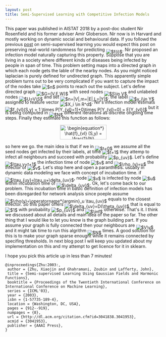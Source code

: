```yaml
---
layout: post
title: Semi-Supervised Learning with Competitive Infection Models
---
```


This paper was published in AISTAT 2018 by a post-doc student Nir Rosenfield and his former adviser Amir Globerson. 
Nir now is in Harvard and mostly working on dynamic social and behavioural data. 
If you followd the previous <a href="https://dadashkarimi.github.io/lafferty-2003/">post</a> on semi-supervised learning you would expect this post on preserving real-world randomness for predicting <img alt="$f(i)$" style="position:relative; top:7px;" src="https://rawgit.com/dadashkarimi/dadashkarimi.github.io/master/svgs/45c28aa22b76a35840b12e4d8fe90a94.svg?sanitize=true"/>. 
Nir proposed an infection model naturally capturing this property. 
Suppose that you are living in a society where different kinds of diseases being infected by people in span of time. 
This problem setting maps into a directed graph in which each node gets the lable of the nearby nodes. 
As you might noticed laplacian is purely defined for undirected graph.
This apparently simple problem turns out to be very complicated if you want to capture the impact of the nodes take <img alt="$n$" style="position:relative; top:2px;" src="https://rawgit.com/dadashkarimi/dadashkarimi.github.io/master/svgs/55a049b8f161ae7cfeb0197d75aff967.svg?sanitize=true"/> points to reach out the subject.
Let's define directed graph <img alt="$G=(V,E,W)$" style="position:relative; top:7px;" src="https://rawgit.com/dadashkarimi/dadashkarimi.github.io/master/svgs/8a5b7c5965528cad488c7cb112fa45a1.svg?sanitize=true"/> with seed nodes <img alt="$S\in V$" style="position:relative; top:7px;" src="https://rawgit.com/dadashkarimi/dadashkarimi.github.io/master/svgs/9cd208129a672be7542fa38318be12e2.svg?sanitize=true"/> and unlabeled nodes <img alt="$U=V\S$" style="position:relative; top:7px;" src="https://rawgit.com/dadashkarimi/dadashkarimi.github.io/master/svgs/bed485286f969281dc79ab809c105eed.svg?sanitize=true"/> and set <img alt="$n=|V|,m=|E|,L=|Y|$" style="position:relative; top:7px;" src="https://rawgit.com/dadashkarimi/dadashkarimi.github.io/master/svgs/c1cd52738f9cc4c5453b8c98e465a1c0.svg?sanitize=true"/>. the label <img alt="$y_i\in Y$" style="position:relative; top:7px;" src="https://rawgit.com/dadashkarimi/dadashkarimi.github.io/master/svgs/4442d8f62787af381ed203ee1baae350.svg?sanitize=true"/> assigned to feature vector <img alt="$X_i \in R^d$" style="position:relative; top:7px;" src="https://rawgit.com/dadashkarimi/dadashkarimi.github.io/master/svgs/c3094b90cf29888ae1fd7cf45cc9783a.svg?sanitize=true"/>. 
Nir's infection model estimats <img alt="$f_{vl}(S,y) = 1 \times P[Y_{vl}=1]+0\times P[Y_{vl}=0]  = E[Y_{vl}]$" style="position:relative; top:7px;" src="https://rawgit.com/dadashkarimi/dadashkarimi.github.io/master/svgs/02056fa06d5fa4ebb0092f51967c74d5.svg?sanitize=true"/> but it is being computed in <img alt="$N$" style="position:relative; top:7px;" src="https://rawgit.com/dadashkarimi/dadashkarimi.github.io/master/svgs/f9c4988898e7f532b9f826a75014ed3c.svg?sanitize=true"/> different iterations as discrete ongoing time steps. 
Finally they estimate this function as follows:

<p align="center"><img alt="\begin{equation*}&#10;\hat{f}_{vl} (S,y) = \frac{1}{N} \sum_{i=1}^{N} Y_{vl}^{i}&#10;\end{equation*}" src="https://rawgit.com/dadashkarimi/dadashkarimi.github.io/master/svgs/d0ba79d69f3c71b30d7c7cf6e1ff0792.svg?sanitize=true" align="middle" width="149.522175pt" height="47.77674pt"/></p> 

so here we go. the main idea is that if we in <img alt="$t=0$" style="position:relative; top:7px;" src="https://rawgit.com/dadashkarimi/dadashkarimi.github.io/master/svgs/1c899e1c767eb4eac89facb5d1f2cb0d.svg?sanitize=true"/> we assume all the seed nodes get infected by their labels, at time <img alt="$t+1$" style="position:relative; top:2px;" src="https://rawgit.com/dadashkarimi/dadashkarimi.github.io/master/svgs/628783099380408a32610228991619a8.svg?sanitize=true"/> they attemp to infect all neighbours and succeed with probability <img alt="$p_{uv}$" style="position:relative; top:2px;" src="https://rawgit.com/dadashkarimi/dadashkarimi.github.io/master/svgs/1c27bf386609e8b3781dfb251cdf3769.svg?sanitize=true"/>.
Let's define <img alt="$\tau_v=t+1$" style="position:relative; top:7px;" src="https://rawgit.com/dadashkarimi/dadashkarimi.github.io/master/svgs/6b4bf3512556f9116a1318e0906d61c8.svg?sanitize=true"/> the infection time of node <img alt="$v$" style="position:relative; top:2px;" src="https://rawgit.com/dadashkarimi/dadashkarimi.github.io/master/svgs/6c4adbc36120d62b98deef2a20d5d303.svg?sanitize=true"/> and <img alt="$\rho_(v)=u$" style="position:relative; top:7px;" src="https://rawgit.com/dadashkarimi/dadashkarimi.github.io/master/svgs/eac906c2049ef6c27c5a4840a25c7d26.svg?sanitize=true"/> the infector of <img alt="$v$" style="position:relative; top:2px;" src="https://rawgit.com/dadashkarimi/dadashkarimi.github.io/master/svgs/6c4adbc36120d62b98deef2a20d5d303.svg?sanitize=true"/>. 
Let's stop here and open a paranthesis. usually in dynamic data modeling we face with concept of incubation time. 
if <img alt="$\tau_{uv}=\tau_u+\delta_{uv}$" style="position:relative; top:7px;" src="https://rawgit.com/dadashkarimi/dadashkarimi.github.io/master/svgs/afc21b87cc15026dcf6ab909947d482e.svg?sanitize=true"/>, node <img alt="$v$" style="position:relative; top:2px;" src="https://rawgit.com/dadashkarimi/dadashkarimi.github.io/master/svgs/6c4adbc36120d62b98deef2a20d5d303.svg?sanitize=true"/> is infected by node <img alt="$u$" style="position:relative; top:2px;" src="https://rawgit.com/dadashkarimi/dadashkarimi.github.io/master/svgs/6dbb78540bd76da3f1625782d42d6d16.svg?sanitize=true"/> within incubation time of <img alt="$\delta_{uv}$" style="position:relative; top:7px;" src="https://rawgit.com/dadashkarimi/dadashkarimi.github.io/master/svgs/aeb431103ae437108a8aebc8bb3b5eab.svg?sanitize=true"/>.
Ok, let's come back to our problem.
This incubation time in basic definition of infection models has been disregarded for network analysis since poeple assume <img alt="$\rho(v)=\operatorname*{argmin}_u \tau_{uv}$" style="position:relative; top:7px;" src="https://rawgit.com/dadashkarimi/dadashkarimi.github.io/master/svgs/23d916b6cecf3af58c712049a1348dcd.svg?sanitize=true"/> equals to the closest infector.
So this paper offers <img alt="$\delta_{uv}=D(\theta_{uv})$" style="position:relative; top:7px;" src="https://rawgit.com/dadashkarimi/dadashkarimi.github.io/master/svgs/9544ae05fac5ec05ab8435f23af01cb5.svg?sanitize=true"/> that is equal to <img alt="$1$" style="position:relative; top:2px;" src="https://rawgit.com/dadashkarimi/dadashkarimi.github.io/master/svgs/034d0a6be0424bffe9a6e7ac9236c0f5.svg?sanitize=true"/> with probability <img alt="$p_{uv}$" style="position:relative; top:2px;" src="https://rawgit.com/dadashkarimi/dadashkarimi.github.io/master/svgs/1c27bf386609e8b3781dfb251cdf3769.svg?sanitize=true"/> and <img alt="$\inf$" style="position:relative; top:7px;" src="https://rawgit.com/dadashkarimi/dadashkarimi.github.io/master/svgs/8720a63f7016c56e5ddfe2bc6f4571a6.svg?sanitize=true"/> otherwise. 
That's it. I think we discussed about all details and main idea of the paper so far. 
The other thing that I would like to let you know is the graph building part. 
If you assume your graph is fully connected then your neighbours are <img alt="$V\v$" style="position:relative; top:7px;" src="https://rawgit.com/dadashkarimi/dadashkarimi.github.io/master/svgs/a98b86b4e498109b87c9a8de8195286b.svg?sanitize=true"/> and it might tak time to run this algrithm <img alt="$N$" style="position:relative; top:7px;" src="https://rawgit.com/dadashkarimi/dadashkarimi.github.io/master/svgs/f9c4988898e7f532b9f826a75014ed3c.svg?sanitize=true"/> times. 
A good solution for this is to make your graph sparse enought while it remains connected by specifing thresholds. 
In next blog post I will keep you updated about my implementation on this and my attempt to get licence for it in sklearn. 

I hope you pick this article up in less than 7 minutes!

```
@inproceedings{Zhu:2003:,
 author = {Zhu, Xiaojin and Ghahramani, Zoubin and Lafferty, John},
 title = {Semi-supervised Learning Using Gaussian Fields and Harmonic Functions},
 booktitle = {Proceedings of the Twentieth International Conference on International Conference on Machine Learning},
 series = {ICML'03},
 year = {2003},
 isbn = {1-57735-189-4},
 location = {Washington, DC, USA},
 pages = {912--919},
 numpages = {8},
 url = {http://dl.acm.org/citation.cfm?id=3041838.3041953},
 acmid = {3041953},
 publisher = {AAAI Press},
} 
``` 

